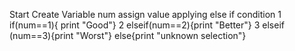 Start
Create Variable num
assign value
applying else if condition
1 if(num==1){ print "Good"}
2 elseif(num==2){print "Better"}
3 elseif (num==3){print "Worst"}
else{print "unknown selection"}